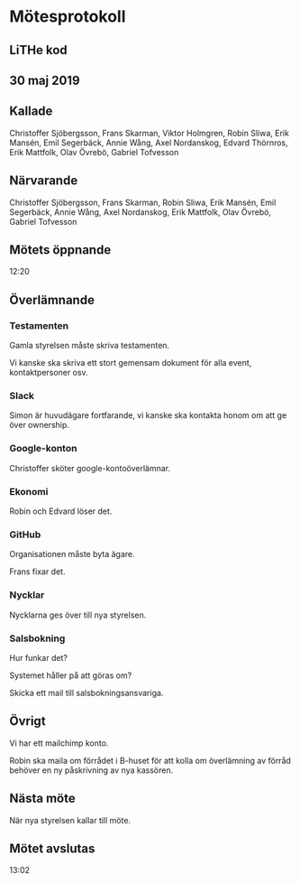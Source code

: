 # Mötesprotokoll

## LiTHe kod

## 30 maj 2019

## Kallade
Christoffer Sjöbergsson, Frans Skarman, Viktor Holmgren, Robin Sliwa, Erik Mansén, Emil Segerbäck, Annie Wång, Axel Nordanskog, Edvard Thörnros, Erik Mattfolk, Olav Övrebö, Gabriel Tofvesson

## Närvarande
Christoffer Sjöbergsson, Frans Skarman, Robin Sliwa, Erik Mansén, Emil Segerbäck, Annie Wång, Axel Nordanskog, Erik Mattfolk, Olav Övrebö, Gabriel Tofvesson

## Mötets öppnande
12:20

## Överlämnande

### Testamenten
Gamla styrelsen måste skriva testamenten.

Vi kanske ska skriva ett stort gemensam dokument för alla event, kontaktpersoner osv.

### Slack
Simon är huvudägare fortfarande, vi kanske ska kontakta honom om att ge över ownership.

### Google-konton
Christoffer sköter google-kontoöverlämnar.

### Ekonomi
Robin och Edvard löser det.

### GitHub
Organisationen måste byta ägare.

Frans fixar det.

### Nycklar
Nycklarna ges över till nya styrelsen.

### Salsbokning
Hur funkar det? 

Systemet håller på att göras om?

Skicka ett mail till salsbokningsansvariga.

## Övrigt
Vi har ett mailchimp konto.

Robin ska maila om förrådet i B-huset för att kolla om överlämning av förråd behöver en ny påskrivning av nya kassören.

## Nästa möte
När nya styrelsen kallar till möte.

## Mötet avslutas
13:02



